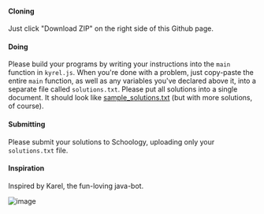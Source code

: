 #### Cloning
Just click "Download ZIP" on the right side of this Github page.

#### Doing
Please build your programs by writing your instructions into the `main` function in `kyrel.js`. 
When you're done with a problem, just copy-paste the entire `main` function, as well as any variables you've
declared above it, into a separate file called `solutions.txt`. Please put all solutions into a single document. It should look
like [sample_solutions.txt](./sample_solutions.txt) (but with more solutions, of course).

#### Submitting
Please submit your solutions to Schoology, uploading only your `solutions.txt` file.

#### Inspiration
Inspired by Karel, the fun-loving java-bot.

![image](http://www.wsfcs.k12.nc.us/cms/lib/NC01001395/Centricity/Domain/173/Karel%20logo.JPG)
